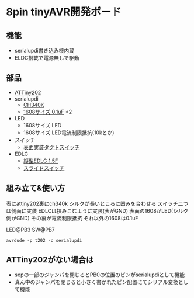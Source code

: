 # 8pin tinyAVR開発ボード
## 機能
- serialupdi書き込み機内蔵
- ELDC搭載で電源無しで駆動

## 部品
- [ATTiny202](https://akizukidenshi.com/catalog/g/gI-15731/)
- serialupdi
	- [CH340K](https://akizukidenshi.com/catalog/g/gI-16306/)
	- [1608サイズ 0.1uF](https://akizukidenshi.com/catalog/g/gP-13374/) *2
- LED
	- 1608サイズ LED
	- 1608サイズ LED電流制限抵抗(10kとか)
- スイッチ
	- [表面実装タクトスイッチ](https://akizukidenshi.com/catalog/g/gP-14888/)
- EDLC
	- [縦型EDLC 1.5F](https://akizukidenshi.com/catalog/g/gP-04300/)
	- [スライドスイッチ](https://akizukidenshi.com/catalog/g/gP-15707/)

## 組み立て&使い方
表にattiny202裏にch340k
シルクが長いところに凹みを合わせる
スイッチ二つは側面に実装
EDLCは挟みこむように実装(表がGND)
表面の1608がLED(シルク側がGND)
その裏が電流制限抵抗
それ以外の1608は0.1uF

LED@PB3
SW@PB7

`avrdude -p t202 -c serialupdi`

## ATTiny202がない場合は
- sopの一部のジャンパを閉じるとPB0の位置のピンがserialupdiとして機能
- 真ん中のジャンパを閉じると小さく書かれたピン配置にてシリアル変換として機能

